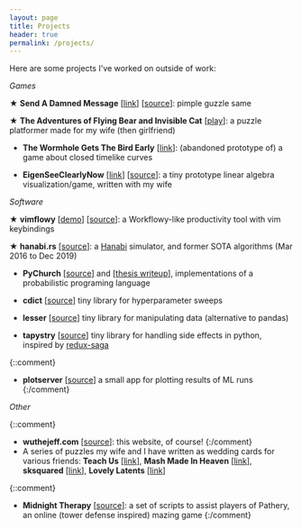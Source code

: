 ```yaml
---
layout: page
title: Projects
header: true
permalink: /projects/
---
```


Here are some projects I've worked on outside of work:

*Games*

★ **Send A Damned Message** [[link](https://www.wuthejeff.com/send-a-damned-message/)] [[source](https://github.com/WuTheFWasThat/send-a-damned-message)]: pimple guzzle same

★ **The Adventures of Flying Bear and Invisible Cat** [[play](https://www.wuthejeff.com/bearcat-game)]: a puzzle platformer made for my wife (then girlfriend)

- **The Wormhole Gets The Bird Early** [[link](https://www.wuthejeff.com/the-wormhole-gets-the-bird-early)]: (abandoned prototype of) a game about closed timelike curves

- **EigenSeeClearlyNow** [[link](https://www.wuthejeff.com/spangame/)] [[source](https://github.com/WuTheFWasThat/EigenSeeClearlyNow)]: a tiny prototype linear algebra visualization/game, written with my wife

*Software*

★ **vimflowy** [[demo](https://wuthejeff.com/vimflowy)] [[source](https://github.com/WuTheFWasThat/vimflowy)]:
  a Workflowy-like productivity tool with vim keybindings

★ **hanabi.rs** [[source](https://github.com/WuTheFWasThat/hanabi.rs)]: a [Hanabi](https://boardgamegeek.com/boardgame/98778/hanabi) simulator, and former SOTA algorithms (Mar 2016 to Dec 2019)

- **PyChurch** [[source](https://github.com/WuTheFWasThat/Church-interpreter)] and [[thesis writeup](https://github.com/WuTheFWasThat/PyChurch/blob/master/papers/MEng%20thesis.pdf)], implementations of a probabilistic programing language

- **cdict** [[source](https://github.com/WuTheFWasThat/cdict)]
  tiny library for hyperparameter sweeps

- **lesser** [[source](https://github.com/WuTheFWasThat/lesser)]
  tiny library for manipulating data (alternative to pandas)

- **tapystry** [[source](https://github.com/WuTheFWasThat/tapystry)]
  tiny library for handling side effects in python, inspired by [redux-saga](https://github.com/redux-saga/redux-saga)

{::comment}
- **plotserver** [[source](https://github.com/WuTheFWasThat/plotserver)]
  a small app for plotting results of ML runs
{:/comment}

*Other*

{::comment}
- **wuthejeff.com** [[source](https://github.com/WuTheFWasThat/wuthefwasthat.github.io)]: this website, of course!
{:/comment}
- A series of puzzles my wife and I have written as wedding cards for various friends: **Teach Us** [[link](https://www.wuthejeff.com/teach_us)], **Mash Made In Heaven** [[link](https://www.wuthejeff.com/mash_made_in_heaven)], **sksquared** [[link](https://www.wuthejeff.com/sksquared)], **Lovely Latents** [[link](https://www.wuthejeff.com/lovely_latents)]


{::comment}
- **Midnight Therapy** [[source](https://github.com/WuTheFWasThat/midnighttherapy)]: a set of scripts to assist players of Pathery, an online (tower defense inspired) mazing game
{:/comment}
